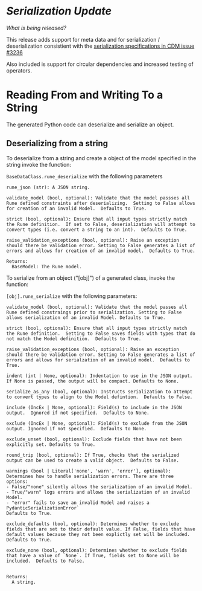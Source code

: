 # _Serialization Update_

_What is being released?_

This release adds support for meta data and for serialization / deserialization consistient with the [serialization specifications in CDM issue #3236](https://github.com/finos/common-domain-model/issues/3236)

Also included is support for circular dependencies and increased testing of operators.

# Reading From and Writing To a String

The generated Python code can deserialize and serialize an object.

## Deserializing from a string

To deserialize from a string and create a object of the model specified in the string invoke the function:

`BaseDataClass.rune_deserialize` with the following parameters

    rune_json (str): A JSON string.

    validate_model (bool, optional): Validate that the model passses all Rune defined constraints after deserializing.  Setting to False allows for creation of an invalid Model.  Defaults to True.

    strict (bool, optional): Ensure that all input types strictly match the Rune definition.  If set to False, deserialization will attempt to convert types (i.e. convert a string to an int).  Defaults to True.

    raise_validation_exceptions (bool, optional): Raise an exception should there be validation error. Setting to False generates a list of errors and allows for creation of an invalid model.  Defaults to True.

    Returns:
      BaseModel: The Rune model.

To serialize from an object ("[obj]") of a generated class, invoke the function:

`[obj].rune_serialize` with the following parameters:

    validate_model (bool, optional): Validate that the model passes all Rune defined constraings prior to serialization. Setting to False allows serialization of an invalid Model. Defaults to True.

    strict (bool, optional): Ensure that all input types strictly match the Rune definition.  Setting to False saves fields with types that do not match the Model definition.  Defaults to True.

    raise_validation_exceptions (bool, optional): Raise an exception should there be validation error. Setting to False generates a list of errors and allows for serialzation of an invalid model.  Defaults to True.

    indent (int | None, optional): Indentation to use in the JSON output. If None is passed, the output will be compact. Defaults to None.

    serialize_as_any (bool, optional): Instructs serialization to attempt to convert types to align to the Model defintion.  Defaults to False.

    include (IncEx | None, optional): Field(s) to include in the JSON output.  Ignored if not specified.  Defaults to None.

    exclude (IncEx | None, optional): Field(s) to exclude from the JSON output. Ignored if not specified.  Defaults to None.

    exclude_unset (bool, optional): Exclude fields that have not been explicitly set. Defaults to True.

    round_trip (bool, optional): If True, checks that the serialized output can be used to create a valid object.  Defaults to False.

    warnings (bool | Literal['none', 'warn', 'error'], optional): Determines how to handle serialization errors. There are three options:
    - False/"none" silently allows the serialization of an invalid Model.
    - True/"warn" logs errors and allows the serialization of an invalid Model.
    - "error" fails to save an invalid Model and raises a PydanticSerializationError`
    Defaults to True.

    exclude_defaults (bool, optional): Determines whether to exclude fields that are set to their default value. If False, fields that have default values because they not been explictly set will be included.  Defaults to True.

    exclude_none (bool, optional): Determines whether to exclude fields that have a value of `None`. If True, fields set to None will be included.  Defaults to False.


    Returns:
      A string.

